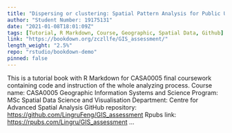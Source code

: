 ```yaml
---
title: "Dispersing or clustering: Spatial Pattern Analysis for Public Use and Taxi’s Rapid Charging Facilities in London, UK"
author: "Student Number: 19175131"
date: "2021-01-08T18:01:09Z"
tags: [Tutorial, R Markdown, Course, Geographic, Spatial Data, Github]
link: "https://bookdown.org/zczllfe/GIS_assessment/"
length_weight: "2.5%"
repo: "rstudio/bookdown-demo"
pinned: false
---
```


This is a tutorial book with R Markdown for CASA0005 final coursework containing code and instruction of the whole analyzing process. Course name: CASA0005 Geographic Information Systems and Science Program: MSc Spatial Data Science and Visualisation Department: Centre for Advanced Spatial Analysis GitHub repository: https://github.com/LingruFeng/GIS_assessment Rpubs link: https://rpubs.com/Lingru/GIS_assessment ...
